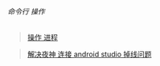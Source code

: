 ###### 命令行  操作

> [操作 进程](windows/Shell_Proccessor.md)

> [解决夜神 连接 android studio 掉线问题](windows/Shell_Restart_Nox.md)
